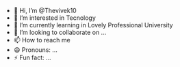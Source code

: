 - 👋 Hi, I’m @Thevivek10
- 👀 I’m interested in Tecnology
- 🌱 I’m currently learning in Lovely Professional University
- 💞️ I’m looking to collaborate on ...
- 📫 How to reach me 
- 😄 Pronouns: ...
- ⚡ Fun fact: ...

<!---
Thevivek10/Thevivek10 is a ✨ special ✨ repository because its `README.md` (this file) appears on your GitHub profile.
You can click the Preview link to take a look at your changes.
--->
